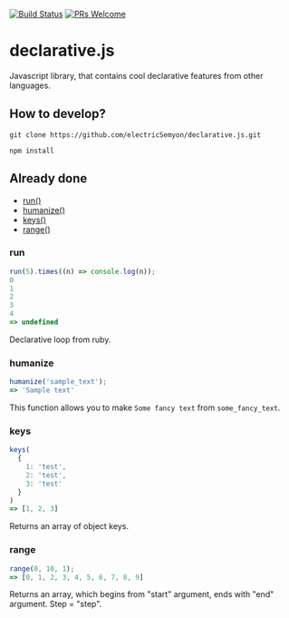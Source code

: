 [![Build Status](https://travis-ci.org/electricSemyon/declarative.js.svg?branch=master)](https://travis-ci.org/electricSemyon/declarative.js)
[![PRs Welcome](https://img.shields.io/badge/PRs-welcome-brightgreen.svg?style=flat-square)](http://makeapullrequest.com)

# declarative.js
Javascript library, that contains cool declarative features from other languages.

## How to develop?
`git clone https://github.com/electricSemyon/declarative.js.git`

`npm install`

## Already done

* [run()](#run)
* [humanize()](#humanize)
* [keys()](#keys)
* [range()](#range)

### run
```javascript 
run(5).times((n) => console.log(n));
0
1
2
3
4
=> undefined
```
Declarative loop from ruby. 

### humanize
```javascript 
humanize('sample_text');
=> 'Sample text'
```
This function allows you to make `Some fancy text` from `some_fancy_text`.

### keys
```javascript 
keys(
  {
    1: 'test',
    2: 'test',
    3: 'test'
  }
)
=> [1, 2, 3]
```
Returns an array of object keys.

### range
```javascript 
range(0, 10, 1);
=> [0, 1, 2, 3, 4, 5, 6, 7, 8, 9]
```
Returns an array, which begins from "start" argument, ends with "end" argument. Step = "step".
